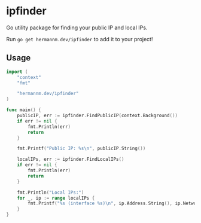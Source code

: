 # ipfinder

Go utility package for finding your public IP and local IPs.

Run `go get hermannm.dev/ipfinder` to add it to your project!

## Usage

```go
import (
	"context"
	"fmt"

	"hermannm.dev/ipfinder"
)

func main() {
	publicIP, err := ipfinder.FindPublicIP(context.Background())
	if err != nil {
		fmt.Println(err)
		return
	}

	fmt.Printf("Public IP: %s\n", publicIP.String())

	localIPs, err := ipfinder.FindLocalIPs()
	if err != nil {
		fmt.Println(err)
		return
	}

	fmt.Println("Local IPs:")
	for _, ip := range localIPs {
		fmt.Printf("%s (interface %s)\n", ip.Address.String(), ip.NetworkInterface.Name)
	}
}
```
